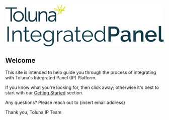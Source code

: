 
![Toluna IP Logo](resources/toluna_integratedpanel_stacked.png)


## Welcome

This site is intended to help guide you through the process of integrating with Toluna's Integrated Panel (IP) Platform. 

If you know what you're looking for, then click away; otherwise it's best to start with our [Getting Started](gettingstarted.html) section. 

Any questions? Please reach out to {insert email address}

Thank you,
Toluna IP Team


<script src="https://static.landbot.io/landbot-widget/landbot-widget-1.0.0.js"></script>
<script>
  var myLandbot = new LandbotLivechat({
    index: 'https://landbot.io/u/H-358105-OKLQO3VH1XESNAME/index.html',
  });
</script>